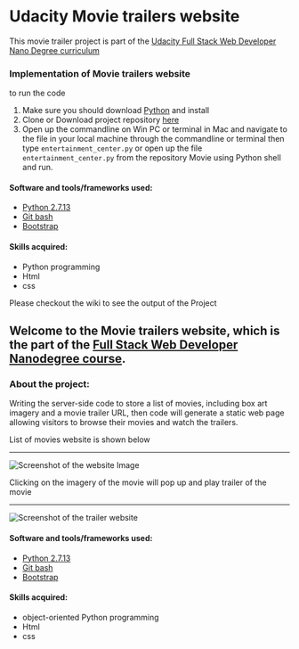 # Udacity Movie trailers website

This movie trailer project is part of the 
[Udacity Full Stack Web Developer Nano Degree curriculum](https://www.udacity.com/course/full-stack-web-developer-nanodegree--nd004)


### Implementation of Movie trailers website
to run the code
1. Make sure you should download [Python](https://www.python.org/downloads/) and install
2. Clone or Download project repository [here](https://github.com/vjvijayg/movie_trailer_website)
3. Open up the commandline on Win PC or terminal in Mac and navigate to the file in your local machine through the commandline or terminal
   then type `entertainment_center.py` or open up the file `entertainment_center.py` from the repository Movie using Python shell and run.
   
#### Software and tools/frameworks used:
* [Python 2.7.13](https://www.python.org/downloads/) 
* [Git bash](https://git-scm.com/downloads)
* [Bootstrap](http://bootstrapdocs.com/v3.0.3/docs/getting-started/)

#### Skills acquired:
* Python programming
* Html
* css

Please checkout the wiki to see the output of the Project


## Welcome to the Movie trailers website, which is the part of the [Full Stack Web Developer Nanodegree course](https://www.udacity.com/course/full-stack-web-developer-nanodegree--nd004).

### About the project:
Writing the server-side code to store a list of movies, including box art imagery and a movie trailer URL, then code will generate a static web page allowing visitors to browse their movies and watch the trailers.

List of movies website is shown below
***

![Screenshot of the website Image](https://github.com/vjvijayg/Movie/blob/master/Screenshot1.png)

Clicking on the imagery of the movie will pop up and play trailer of the movie
***

![Screenshot of the trailer website](https://github.com/vjvijayg/Movie/blob/master/Screenshot2.png)

#### Software and tools/frameworks used:
* [Python 2.7.13](https://www.python.org/downloads/) 
* [Git bash](https://git-scm.com/downloads)
* [Bootstrap](http://bootstrapdocs.com/v3.0.3/docs/getting-started/)

#### Skills acquired:
* object-oriented Python programming
* Html
* css
